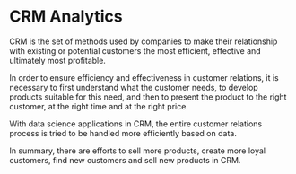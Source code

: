 # CRM Analytics
CRM is the set of methods used by companies to make their relationship with existing or potential customers the most efficient, effective and ultimately most profitable.

In order to ensure efficiency and effectiveness in customer relations, it is necessary to first understand what the customer needs, to develop products suitable for this need, and then to present the product to the right customer, at the right time and at the right price.

With data science applications in CRM, the entire customer relations process is tried to be handled more efficiently based on data.

In summary, there are efforts to sell more products, create more loyal customers, find new customers and sell new products in CRM.
